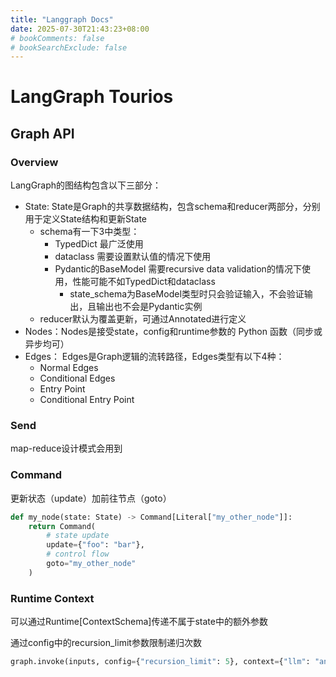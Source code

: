 ```yaml
---
title: "Langgraph Docs"
date: 2025-07-30T21:43:23+08:00
# bookComments: false
# bookSearchExclude: false
---
```


# LangGraph Tourios

## Graph API

### Overview

LangGraph的图结构包含以下三部分：

* State: State是Graph的共享数据结构，包含schema和reducer两部分，分别用于定义State结构和更新State
  * schema有一下3中类型：
    * TypedDict 最广泛使用
    * dataclass 需要设置默认值的情况下使用
    * Pydantic的BaseModel 需要recursive data validation的情况下使用，性能可能不如TypedDict和dataclass
      * state_schema为BaseModel类型时只会验证输入，不会验证输出，且输出也不会是Pydantic实例
  * reducer默认为覆盖更新，可通过Annotated进行定义
* Nodes：Nodes是接受state，config和runtime参数的 Python 函数（同步或异步均可）
* Edges： Edges是Graph逻辑的流转路径，Edges类型有以下4种：
  * Normal Edges
  * Conditional Edges
  * Entry Point
  * Conditional Entry Point

### Send

map-reduce设计模式会用到

### Command

更新状态（update）加前往节点（goto）

```python
def my_node(state: State) -> Command[Literal["my_other_node"]]:
    return Command(
        # state update
        update={"foo": "bar"},
        # control flow
        goto="my_other_node"
    )
```

### Runtime Context

可以通过Runtime[ContextSchema]传递不属于state中的额外参数

通过config中的recursion_limit参数限制递归次数

```python
graph.invoke(inputs, config={"recursion_limit": 5}, context={"llm": "anthropic"})
```


